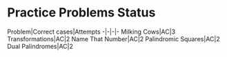 # Practice Problems Status
Problem|Correct cases|Attempts
-|-|-|-
Milking Cows|AC|3
Transformations|AC|2
Name That Number|AC|2
Palindromic Squares|AC|2
Dual Palindromes|AC|2